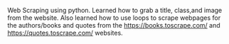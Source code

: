 Web Scraping using python. 
Learned how to grab a title, class,and image from the website.
Also learned how to use loops to scrape webpages for the authors/books and quotes from the https://books.toscrape.com/ and https://quotes.toscrape.com/ websites.